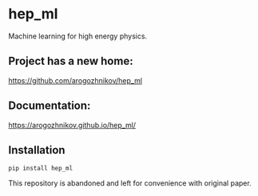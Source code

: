 # hep_ml
Machine learning for high energy physics.

## Project has a new home:
https://github.com/arogozhnikov/hep_ml

## Documentation:
https://arogozhnikov.github.io/hep_ml/

## Installation
```
pip install hep_ml
```

This repository is abandoned and left for convenience with original paper.

